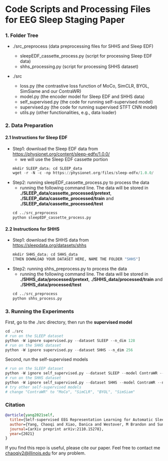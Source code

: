 # Code Scripts and Processing Files for EEG Sleep Staging Paper

### 1. Folder Tree
- ./src_preprocess (data preprocessing files for SHHS and Sleep EDF)
    - sleepEDF_cassette_process.py (script for processing Sleep EDF data)
    - shhs_processing.py (script for processing SHHS dataset)

- ./src
    - loss.py (the contrastive loss function of MoCo, SimCLR, BYOL, SimSiame and our ContraWR)
    - model.py (the encoder model for Sleep EDF and SHHS data)
    - self_supervised.py (the code for running self-supervised model)
    - supervised.py (the code for running supervised STFT CNN model)
    - utils.py (other functionalities, e.g., data loader)

### 2. Data Preparation
#### 2.1 Instructions for Sleep EDF
- Step1: download the Sleep EDF data from https://physionet.org/content/sleep-edfx/1.0.0/
    - we will use the Sleep EDF cassette portion
    ```python
    mkdir SLEEP_data; cd SLEEP_data
    wget -r -N -c -np https://physionet.org/files/sleep-edfx/1.0.0/
    ```
- Step2: running sleepEDF_cassette_process.py to process the data
    - running the following command line. The data will be stored in **./SLEEP_data/cassette_processed/pretext**, **./SLEEP_data/cassette_processed/train** and **./SLEEP_data/cassette_processed/test**
    ```python
    cd ../src_preprocess
    python sleepEDF_cassette_process.py
    ```

#### 2.2 Instructions for SHHS
- Step1: download the SHHS data from https://sleepdata.org/datasets/shhs
    ```python
    mkdir SHHS_data; cd SHHS_data
    [THEN DOWNLOAD YOUR DATASET HERE, NAME THE FOLDER "SHHS"]
    ```
- Step2: running shhs_preprocess.py to process the data
    - running the following command line. The data will be stored in **./SHHS_data/processed/pretext**, **./SHHS_data/processed/train** and **./SHHS_data/processed/test**
    ```python
    cd ../src_preprocess
    python shhs_process.py
    ```

### 3. Running the Experiments
First, go to the ./src directory, then run the **supervised model**
```python
cd ./src
# run on the SLEEP dataset
python -W ignore supervised.py --dataset SLEEP --n_dim 128
# run on the SHHS dataset
python -W ignore supervised.py --dataset SHHS --n_dim 256
```

Second, run the self-supervised models
```python
# run on the SLEEP dataset
python -W ignore self_supervised.py --dataset SLEEP --model ContraWR --n_dim 128
# run on the SHHS dataset
python -W ignore self_supervised.py --dataset SHHS --model ContraWR --n_dim 256
# try other self-supervised models
# change "ContraWR" to "MoCo", "SimCLR", "BYOL", "SimSiam"
```

### Citation
```bibtex
@article{yang2021self,
  title={Self-supervised EEG Representation Learning for Automatic Sleep Staging},
  author={Yang, Chaoqi and Xiao, Danica and Westover, M Brandon and Sun, Jimeng},
  journal={arXiv preprint arXiv:2110.15278},
  year={2021}
}
```
If you find this repo is useful, please cite our paper. Feel free to contact me <chaoqiy2@illinois.edu> for any problem.
